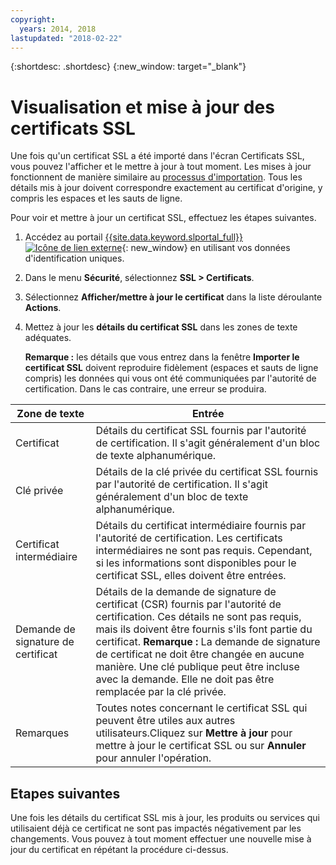 ```yaml
---
copyright:
  years: 2014, 2018
lastupdated: "2018-02-22"
---
```


{:shortdesc: .shortdesc}
{:new_window: target="_blank"}

# Visualisation et mise à jour des certificats SSL

Une fois qu'un certificat SSL a été importé dans l'écran Certificats SSL, vous pouvez l'afficher et le mettre à jour à tout moment.
Les mises à jour fonctionnent de manière similaire au [processus d'importation](import-ssl-certificate.html). Tous les
détails mis à jour doivent correspondre exactement au certificat d'origine, y compris les espaces et les sauts de ligne.

Pour voir et mettre à jour un certificat SSL, effectuez les étapes suivantes.

1. Accédez au portail [{{site.data.keyword.slportal_full}} ![Icône de lien externe](../../icons/launch-glyph.svg "Icône de lien externe")](https://control.softlayer.com/){: new_window} en utilisant vos données d'identification uniques.
2. Dans le menu **Sécurité**, sélectionnez **SSL > Certificats**.
2. Sélectionnez **Afficher/mettre à jour le certificat** dans la
liste déroulante **Actions**.
3. Mettez à jour les **détails du certificat SSL** dans les zones de texte adéquates.

   **Remarque :** les détails que vous entrez dans la fenêtre **Importer le certificat SSL** doivent reproduire fidèlement (espaces et sauts de ligne compris) les données qui vous ont été communiquées par l'autorité de certification.
Dans le cas contraire, une erreur se produira.

| Zone de texte | Entrée |
| -------- | ----- |
|Certificat |Détails du certificat SSL fournis par l'autorité de certification. Il s'agit généralement d'un bloc de texte alphanumérique.|
|Clé privée | Détails de la clé privée du certificat SSL fournis par l'autorité de certification. Il s'agit généralement d'un bloc de texte alphanumérique.|
|Certificat intermédiaire | Détails du certificat intermédiaire fournis par l'autorité de certification. Les certificats intermédiaires ne sont pas requis. Cependant, si les informations sont disponibles pour le certificat SSL, elles doivent être entrées.|
| Demande de signature de certificat | Détails de la demande de signature de certificat (CSR) fournis par l'autorité de certification. Ces détails ne sont pas requis, mais ils doivent être fournis s'ils font partie du certificat. **Remarque :** La demande de signature de certificat ne doit être changée en aucune manière. Une clé publique peut être incluse avec la demande. Elle ne doit pas être remplacée par la clé privée.|
|Remarques | Toutes notes concernant le certificat SSL qui peuvent être utiles aux autres utilisateurs.Cliquez sur **Mettre à jour** pour mettre à jour le certificat SSL ou sur **Annuler** pour annuler l'opération.

## Etapes suivantes

Une fois les détails du certificat SSL mis à jour, les produits ou services qui utilisaient déjà ce certificat ne sont pas impactés négativement par
les changements. Vous pouvez à tout moment effectuer une nouvelle mise à jour du certificat en répétant la procédure ci-dessus.

